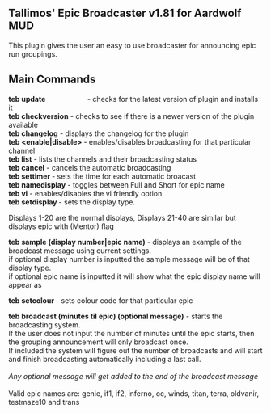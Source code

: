 Tallimos' Epic Broadcaster v1.81 for Aardwolf MUD
-------------------------------------------------
This plugin gives the user an easy to use broadcaster for announcing epic run groupings.

Main Commands
-------------
<b>teb update</b>&nbsp;&nbsp;&nbsp;&nbsp;&nbsp;&nbsp;&nbsp;&nbsp;&nbsp;&nbsp;&nbsp;&nbsp;&nbsp;&nbsp;&nbsp;&nbsp;&nbsp;&nbsp;&nbsp;&nbsp;&nbsp;- checks for the latest version of plugin and installs it<br />
<b>teb checkversion</b>               - checks to see if there is a newer version of the plugin available<br />
<b>teb changelog</b>                  - displays the changelog for the plugin<br />
<b>teb <enable|disable> <channel></b> - enables/disables broadcasting for that particular channel<br />
<b>teb list</b>                       - lists the channels and their broadcasting status<br />
<b>teb cancel</b>                     - cancels the automatic broadcasting<br />
<b>teb settimer <minutes></b>         - sets the time for each automatic broacast<br />
<b>teb namedisplay</b>                       - toggles between Full and Short for epic name<br />
<b>teb vi</b>                                - enables/disables the vi friendly option<br />
<b>teb setdisplay <num></b>                  - sets the display type.<br />
  
Displays 1-20 are the normal displays, Displays 21-40 are similar but displays epic with (Mentor) flag<br />

<b>teb sample (display number|epic name)</b> - displays an example of the broadcast message using current settings.<br />
if optional display number is inputted the sample message will be of that display type.<br />
if optional epic name is inputted it will show what the epic display name will appear as<br />

<b>teb setcolour <epic name> <colourcode></b> - sets colour code for that particular epic<br />

<b>teb broadcast <epic name> (minutes til epic) (optional message)</b> - starts the broadcasting system.<br />
If the user does not input the number of minutes until the epic starts, then the grouping announcement will only broadcast once.<br />
If included the system will figure out the number of broadcasts and will start and finish broadcasting automatically including a last call.<br /><br />
<i>Any optional message will get added to the end of the broadcast message</i><br />
<br />
Valid epic names are: genie, if1, if2, inferno, oc, winds, titan, terra, oldvanir, testmaze10 and trans
